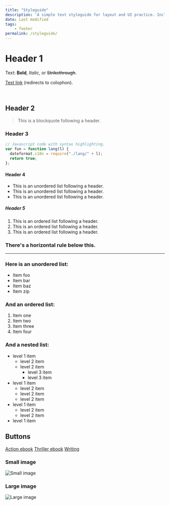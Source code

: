 ```yaml
---
title: "Styleguide"
description: 'A simple text styleguide for layout and UI practice. Includes base styles that are applied across the site.'
date: Last modified
tags:
    - footer
permalink: /styleguide/
---
```


# Header 1

Text: **Bold**, _Italic_, or ~~Strikethrough~~.

[Test link](/colophon) (redirects to colophon).

<br>

## Header 2

> This is a blockquote following a header.

### Header 3

```js
// Javascript code with syntax highlighting.
var fun = function lang(l) {
  dateformat.i18n = require("./lang/" + l);
  return true;
};
```

#### Header 4

- This is an unordered list following a header.
- This is an unordered list following a header.
- This is an unordered list following a header.

##### Header 5

1.  This is an ordered list following a header.
2.  This is an ordered list following a header.
3.  This is an ordered list following a header.

### There's a horizontal rule below this.

---

### Here is an unordered list:

- Item foo
- Item bar
- Item baz
- Item zip

### And an ordered list:

1.  Item one
1.  Item two
1.  Item three
1.  Item four

### And a nested list:

- level 1 item
    - level 2 item
    - level 2 item
        - level 3 item
        - level 3 item
- level 1 item
    - level 2 item
    - level 2 item
    - level 2 item
- level 1 item
    - level 2 item
    - level 2 item
- level 1 item


## Buttons

<div class="activity-module ml-auto mr-auto mb-md slide-up-half max-content-width">
  <div class="book-links__container">
    <a class="button button--primary" href="/writing/caper" title="Caper">Action ebook</a>
    <a class="button button--secondary" href="/writing/damage" title="Caper">Thriller ebook</a>
    <a class="button button--tertiary" href="/writing/" title="Writing">Writing</a>
  </div>
</div>

### Small image

![Small image](https://placehold.it/256x256 "Small image")

### Large image

![Large image](https://placehold.it/512x512 "Large image")
